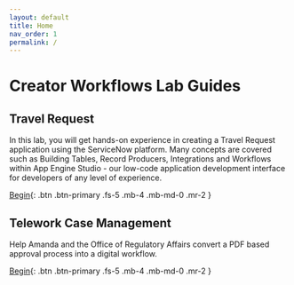```yaml
---
layout: default
title: Home
nav_order: 1
permalink: /
---
```

# Creator Workflows Lab Guides

## Travel Request

In this lab, you will get hands-on experience in creating a Travel Request application using the ServiceNow platform. Many concepts are covered such as Building Tables, Record Producers, Integrations and Workflows within App Engine Studio - our low-code application development interface for developers of any level of experience.

[Begin][TravelRequestLabLink]{: .btn .btn-primary .fs-5 .mb-4 .mb-md-0 .mr-2 }

## Telework Case Management

Help Amanda and the Office of Regulatory Affairs convert a PDF based approval process into a digital workflow. 

[Begin][TeleworkLabLink]{: .btn .btn-primary .fs-5 .mb-4 .mb-md-0 .mr-2 }

[TravelRequestLabLink]: https://creatorworkflowsnow.github.io/docs/lab_travelrequest/
[TeleworkLabLink]: https://creatorworkflowsnow.github.io/docs/lab_telework/
[TeleworkLabExternalLink]: https://low-code.guide/docs/Telework/Introduction/
